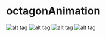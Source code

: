 # octagonAnimation

![alt tag](https://github.com/deelzeek/octagonAnimation/blob/master/images/initial.png)
![alt tag](https://github.com/deelzeek/octagonAnimation/blob/master/images/loaded.png)
![alt tag](https://github.com/deelzeek/octagonAnimation/blob/master/images/animation.png)
![alt tag](https://github.com/deelzeek/octagonAnimation/blob/master/images/animation_full.png)
